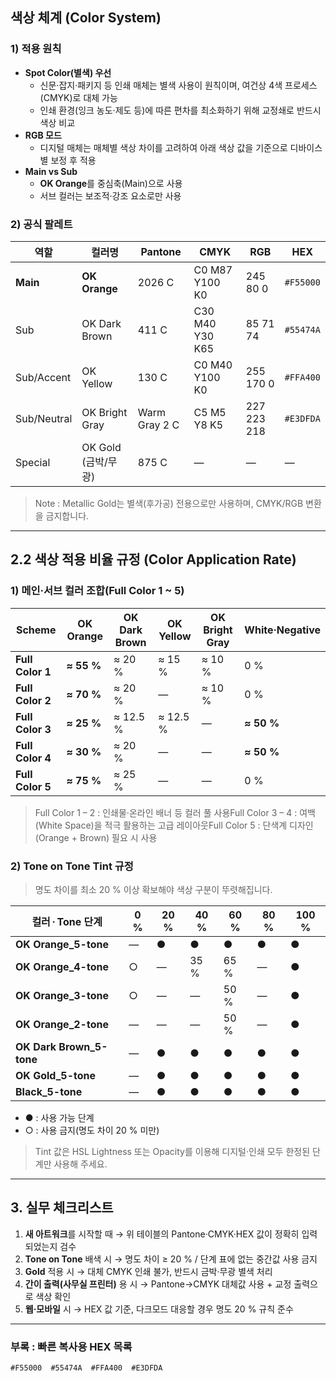 ## 색상 체계 (Color System)

### 1) 적용 원칙

- **Spot Color(별색) 우선**
    - 신문·잡지·패키지 등 인쇄 매체는 별색 사용이 원칙이며, 여건상 4색 프로세스(CMYK)로 대체 가능
    - 인쇄 환경(잉크 농도·제도 등)에 따른 편차를 최소화하기 위해 교정쇄로 반드시 색상 비교
- **RGB 모드**
    - 디지털 매체는 매체별 색상 차이를 고려하여 아래 색상 값을 기준으로 디바이스별 보정 후 적용
- **Main vs Sub**
    - **OK Orange**를 중심축(Main)으로 사용
    - 서브 컬러는 보조적·강조 요소로만 사용

### 2) 공식 팔레트

| 역할 | 컬러명 | Pantone | CMYK | RGB | HEX |
| --- | --- | --- | --- | --- | --- |
| **Main** | **OK Orange** | 2026 C | C0 M87 Y100 K0 | 245 80 0 | `#F55000` |
| Sub | OK Dark Brown | 411 C | C30 M40 Y30 K65 | 85 71 74 | `#55474A` |
| Sub/Accent | OK Yellow | 130 C | C0 M40 Y100 K0 | 255 170 0 | `#FFA400` |
| Sub/Neutral | OK Bright Gray | Warm Gray 2 C | C5 M5 Y8 K5 | 227 223 218 | `#E3DFDA` |
| Special | OK Gold (금박/무광) | 875 C | — | — | — |

> Note : Metallic Gold는 별색(후가공) 전용으로만 사용하며, CMYK/RGB 변환을 금지합니다.
> 

---

## 2.2 색상 적용 비율 규정 (Color Application Rate)

### 1) 메인·서브 컬러 조합(Full Color 1 ~ 5)

| Scheme | OK Orange | OK Dark Brown | OK Yellow | OK Bright Gray | White·Negative |
| --- | --- | --- | --- | --- | --- |
| **Full Color 1** | **≈ 55 %** | ≈ 20 % | ≈ 15 % | ≈ 10 % | 0 % |
| **Full Color 2** | **≈ 70 %** | ≈ 20 % | — | ≈ 10 % | 0 % |
| **Full Color 3** | **≈ 25 %** | ≈ 12.5 % | ≈ 12.5 % | — | **≈ 50 %** |
| **Full Color 4** | **≈ 30 %** | ≈ 20 % | — | — | **≈ 50 %** |
| **Full Color 5** | **≈ 75 %** | ≈ 25 % | — | — | 0 % |

> Full Color 1 – 2 : 인쇄물·온라인 배너 등 컬러 풀 사용Full Color 3 – 4 : 여백(White Space)을 적극 활용하는 고급 레이아웃Full Color 5 : 단색계 디자인(Orange + Brown) 필요 시 사용
> 

### 2) Tone on Tone Tint 규정

> 명도 차이를 최소 20 % 이상 확보해야 색상 구분이 뚜렷해집니다.
> 

| 컬러 · Tone 단계 | 0 % | 20 % | 40 % | 60 % | 80 % | 100 % |
| --- | --- | --- | --- | --- | --- | --- |
| **OK Orange_5-tone** | — | ● | ● | ● | ● | ● |
| **OK Orange_4-tone** | ○ | — | 35 % | 65 % | — | ● |
| **OK Orange_3-tone** | ○ | — | — | 50 % | — | ● |
| **OK Orange_2-tone** | — | — | — | 50 % | — | ● |
| **OK Dark Brown_5-tone** | — | ● | ● | ● | ● | ● |
| **OK Gold_5-tone** | — | ● | ● | ● | ● | ● |
| **Black_5-tone** | — | ● | ● | ● | ● | ● |
- ● : 사용 가능 단계
- ○ : 사용 금지(명도 차이 20 % 미만)

> Tint 값은 HSL Lightness 또는 Opacity를 이용해 디지털·인쇄 모두 한정된 단계만 사용해 주세요.
> 

---

## 3. 실무 체크리스트

1. **새 아트워크**를 시작할 때 → 위 테이블의 Pantone·CMYK·HEX 값이 정확히 입력되었는지 검수
2. **Tone on Tone** 배색 시 → 명도 차이 ≥ 20 % / 단계 표에 없는 중간값 사용 금지
3. **Gold** 적용 시 → 대체 CMYK 인쇄 불가, 반드시 금박·무광 별색 처리
4. **간이 출력(사무실 프린터)** 용 시 → Pantone→CMYK 대체값 사용 + 교정 출력으로 색상 확인
5. **웹·모바일** 시 → HEX 값 기준, 다크모드 대응할 경우 명도 20 % 규칙 준수

---

### 부록 : 빠른 복사용 HEX 목록

```
#F55000  #55474A  #FFA400  #E3DFDA

```